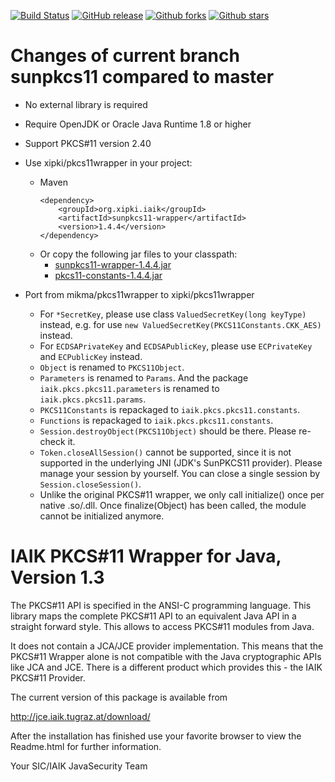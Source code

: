 [![Build Status](https://secure.travis-ci.org/xipki/pkcs11wrapper.svg)](http://travis-ci.org/xipki/pkcs11wrapper)
[![GitHub release](https://img.shields.io/github/release/xipki/pkcs11wrapper.svg)](https://github.com/xipki/pkcs11wrapper/releases)
[![Github forks](https://img.shields.io/github/forks/xipki/pkcs11wrapper.svg)](https://github.com/xipki/pkcs11wrapper/network)
[![Github stars](https://img.shields.io/github/stars/xipki/pkcs11wrapper.svg)](https://github.com/xipki/pkcs11wrapper/stargazers)

Changes of current branch sunpkcs11 compared to master
=============================================

- No external library is required

- Require OpenJDK or Oracle Java Runtime 1.8 or higher

- Support PKCS#11 version 2.40

- Use xipki/pkcs11wrapper in your project:
  - Maven  
    ```
    <dependency>
        <groupId>org.xipki.iaik</groupId>
        <artifactId>sunpkcs11-wrapper</artifactId>
        <version>1.4.4</version>
    </dependency>
    ```
  - Or copy the following jar files to your classpath:
    - [sunpkcs11-wrapper-1.4.4.jar](http://central.maven.org/maven2/org/xipki/iaik/sunpkcs11-wrapper/1.4.4/sunpkcs11-wrapper-1.4.4.jar)
    - [pkcs11-constants-1.4.4.jar](http://central.maven.org/maven2/org/xipki/iaik/pkcs11-constants/1.4.4/pkcs11-constants-1.4.4.jar)
- Port from mikma/pkcs11wrapper to xipki/pkcs11wrapper
  - For `*SecretKey`, please use class `ValuedSecretKey(long keyType)` instead, e.g. for use `new ValuedSecretKey(PKCS11Constants.CKK_AES)` instead.
  - For `ECDSAPrivateKey` and `ECDSAPublicKey`, please use `ECPrivateKey` and `ECPublicKey` instead.
  - `Object` is renamed to `PKCS11Object`.
  - `Parameters` is renamed to `Params`. And the package `iaik.pkcs.pkcs11.parameters` is renamed to `iaik.pkcs.pkcs11.params`.
  - `PKCS11Constants` is repackaged to `iaik.pkcs.pkcs11.constants`.
  - `Functions` is repackaged to `iaik.pkcs.pkcs11.constants`.
  - `Session.destroyObject(PKCS11Object)` should be there. Please re-check it.
  - `Token.closeAllSession()` cannot be supported, since it is not supported in the underlying JNI (JDK's SunPKCS11 provider). Please manage your session by yourself. You can close a single session by `Session.closeSession()`.
  - Unlike the original PKCS#11 wrapper, we only call initialize() once per native .so/.dll. Once finalize(Object) has been called, the module cannot be initialized anymore.

IAIK PKCS#11 Wrapper for Java, Version 1.3
=============================================

The PKCS#11 API is specified in the ANSI-C programming 
language. This library maps the complete PKCS#11 API to 
an equivalent Java API in a straight forward style. 
This allows to access PKCS#11 modules from Java.

It does not contain a JCA/JCE provider implementation. 
This means that the PKCS#11 Wrapper alone is not 
compatible with the Java cryptographic APIs like JCA 
and JCE.
There is a different product which provides this - the 
IAIK PKCS#11 Provider. 

The current version of this package is available from

http://jce.iaik.tugraz.at/download/

After the installation has finished use your favorite 
browser to view the Readme.html for further information.


Your SIC/IAIK JavaSecurity Team
